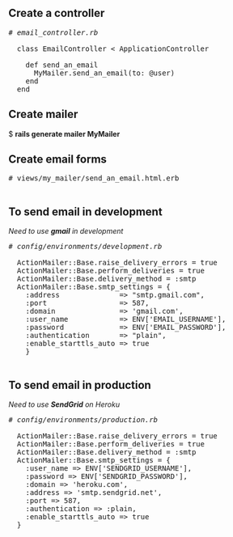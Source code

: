 <h2>Create a controller</h2>

<pre>
<em># email_controller.rb</em>

  class EmailController < ApplicationController

    def send_an_email
      MyMailer.send_an_email(to: @user)
    end
  end
</pre>

<h2>Create mailer</h2>

$ <b>rails generate mailer MyMailer</b>

<h2>Create email forms</h2>
<pre>
# views/my_mailer/send_an_email.html.erb

</pre>

<h2>To send email in development</h2>

<em>Need to use <b>gmail</b> in development</em>

<pre>
<em># config/environments/development.rb</em>

  ActionMailer::Base.raise_delivery_errors = true
  ActionMailer::Base.perform_deliveries = true
  ActionMailer::Base.delivery_method = :smtp
  ActionMailer::Base.smtp_settings = {
    :address              =&gt; "smtp.gmail.com",
    :port                 =&gt; 587,
    :domain               =&gt; 'gmail.com',
    :user_name            =&gt; ENV['EMAIL_USERNAME'],
    :password             =&gt; ENV['EMAIL_PASSWORD'],
    :authentication       =&gt; "plain",
    :enable_starttls_auto =&gt; true
    }
  </pre>
  
  <h2>To send email in production</h2>
  
  <em>Need to use <b>SendGrid</b> on Heroku </em>
  
  <pre>
<em># config/environments/production.rb</em>
  
  ActionMailer::Base.raise_delivery_errors = true
  ActionMailer::Base.perform_deliveries = true
  ActionMailer::Base.delivery_method = :smtp
  ActionMailer::Base.smtp_settings = {
    :user_name =&gt; ENV['SENDGRID_USERNAME'],
    :password =&gt; ENV['SENDGRID_PASSWORD'],
    :domain =&gt; 'heroku.com',
    :address =&gt; 'smtp.sendgrid.net',
    :port =&gt; 587,
    :authentication =&gt; :plain,
    :enable_starttls_auto =&gt; true
  }
  </pre>

